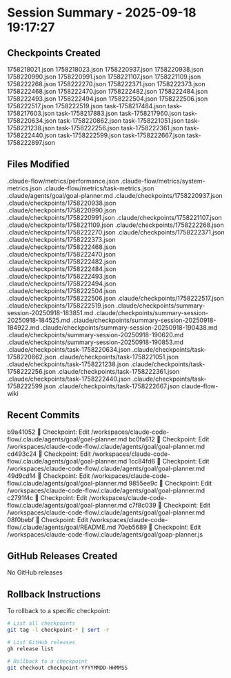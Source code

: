 # Session Summary - 2025-09-18 19:17:27

## Checkpoints Created
1758218021.json
1758218023.json
1758220937.json
1758220938.json
1758220990.json
1758220991.json
1758221107.json
1758221109.json
1758222268.json
1758222270.json
1758222371.json
1758222373.json
1758222468.json
1758222470.json
1758222482.json
1758222484.json
1758222493.json
1758222494.json
1758222504.json
1758222506.json
1758222517.json
1758222519.json
task-1758217484.json
task-1758217603.json
task-1758217883.json
task-1758217960.json
task-1758220634.json
task-1758220862.json
task-1758221051.json
task-1758221238.json
task-1758222256.json
task-1758222361.json
task-1758222440.json
task-1758222599.json
task-1758222667.json
task-1758222897.json

## Files Modified
.claude-flow/metrics/performance.json
.claude-flow/metrics/system-metrics.json
.claude-flow/metrics/task-metrics.json
.claude/agents/goal/goal-planner.md
.claude/checkpoints/1758220937.json
.claude/checkpoints/1758220938.json
.claude/checkpoints/1758220990.json
.claude/checkpoints/1758220991.json
.claude/checkpoints/1758221107.json
.claude/checkpoints/1758221109.json
.claude/checkpoints/1758222268.json
.claude/checkpoints/1758222270.json
.claude/checkpoints/1758222371.json
.claude/checkpoints/1758222373.json
.claude/checkpoints/1758222468.json
.claude/checkpoints/1758222470.json
.claude/checkpoints/1758222482.json
.claude/checkpoints/1758222484.json
.claude/checkpoints/1758222493.json
.claude/checkpoints/1758222494.json
.claude/checkpoints/1758222504.json
.claude/checkpoints/1758222506.json
.claude/checkpoints/1758222517.json
.claude/checkpoints/1758222519.json
.claude/checkpoints/summary-session-20250918-183851.md
.claude/checkpoints/summary-session-20250918-184525.md
.claude/checkpoints/summary-session-20250918-184922.md
.claude/checkpoints/summary-session-20250918-190438.md
.claude/checkpoints/summary-session-20250918-190620.md
.claude/checkpoints/summary-session-20250918-190853.md
.claude/checkpoints/task-1758220634.json
.claude/checkpoints/task-1758220862.json
.claude/checkpoints/task-1758221051.json
.claude/checkpoints/task-1758221238.json
.claude/checkpoints/task-1758222256.json
.claude/checkpoints/task-1758222361.json
.claude/checkpoints/task-1758222440.json
.claude/checkpoints/task-1758222599.json
.claude/checkpoints/task-1758222667.json
claude-flow-wiki

## Recent Commits
b9a41052 🔖 Checkpoint: Edit /workspaces/claude-code-flow/.claude/agents/goal/goal-planner.md
bc0fa612 🔖 Checkpoint: Edit /workspaces/claude-code-flow/.claude/agents/goal/goal-planner.md
cd493c24 🔖 Checkpoint: Edit /workspaces/claude-code-flow/.claude/agents/goal/goal-planner.md
1cc84fd6 🔖 Checkpoint: Edit /workspaces/claude-code-flow/.claude/agents/goal/goal-planner.md
49d9cd14 🔖 Checkpoint: Edit /workspaces/claude-code-flow/.claude/agents/goal/goal-planner.md
9855ee9c 🔖 Checkpoint: Edit /workspaces/claude-code-flow/.claude/agents/goal/goal-planner.md
c2791f4c 🔖 Checkpoint: Edit /workspaces/claude-code-flow/.claude/agents/goal/goal-planner.md
c7f8c039 🔖 Checkpoint: Edit /workspaces/claude-code-flow/.claude/agents/goal/goal-planner.md
08f0bebf 🔖 Checkpoint: Edit /workspaces/claude-code-flow/.claude/agents/goal/README.md
70eb5689 🔖 Checkpoint: Edit /workspaces/claude-code-flow/.claude/agents/goal/goap-planner.js

## GitHub Releases Created
No GitHub releases

## Rollback Instructions
To rollback to a specific checkpoint:
```bash
# List all checkpoints
git tag -l checkpoint-* | sort -r

# List GitHub releases
gh release list

# Rollback to a checkpoint
git checkout checkpoint-YYYYMMDD-HHMMSS
```
